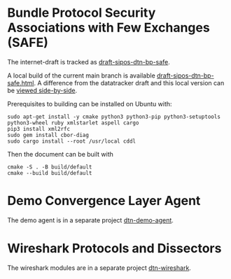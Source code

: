 # Bundle Protocol Security Associations with Few Exchanges (SAFE)

The internet-draft is tracked as [draft-sipos-dtn-bp-safe](https://datatracker.ietf.org/doc/draft-sipos-dtn-bp-safe/).

A local build of the current main branch is available [draft-sipos-dtn-bp-safe.html](https://briansipos.github.io/dtn-bp-safe/draft-sipos-dtn-bp-safe.html).
A difference from the datatracker draft and this local version can be [viewed side-by-side](https://author-tools.ietf.org/diff?doc_1=draft-sipos-dtn-bp-safe&url_2=https://briansipos.github.io/dtn-bp-safe/draft-sipos-dtn-bp-safe.txt&raw=1).

Prerequisites to building can be installed on Ubuntu with:
```
sudo apt-get install -y cmake python3 python3-pip python3-setuptools python3-wheel ruby xmlstarlet aspell cargo
pip3 install xml2rfc
sudo gem install cbor-diag
sudo cargo install --root /usr/local cddl
```

Then the document can be built with
```
cmake -S . -B build/default
cmake --build build/default
```

# Demo Convergence Layer Agent

The demo agent is in a separate project [dtn-demo-agent](https://github.com/BSipos-RKF/dtn-demo-agent).

# Wireshark Protocols and Dissectors

The wireshark modules are in a separate project [dtn-wireshark](https://github.com/BSipos-RKF/dtn-wireshark).
